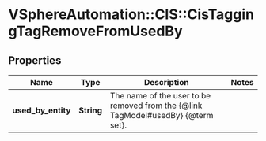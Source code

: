 # VSphereAutomation::CIS::CisTaggingTagRemoveFromUsedBy

## Properties
Name | Type | Description | Notes
------------ | ------------- | ------------- | -------------
**used_by_entity** | **String** | The name of the user to be removed from the {@link TagModel#usedBy} {@term set}. | 


